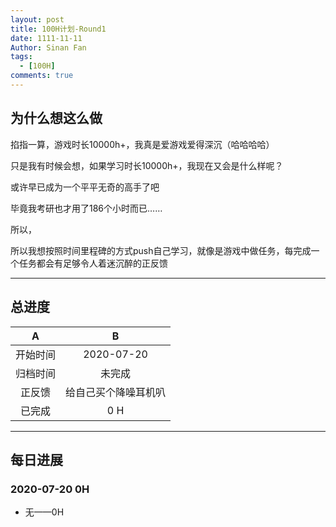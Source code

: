 ```yaml
---
layout: post
title: 100H计划-Round1
date: 1111-11-11
Author: Sinan Fan
tags:
  - [100H]
comments: true
---
```


## 为什么想这么做

掐指一算，游戏时长10000h+，我真是爱游戏爱得深沉（哈哈哈哈）

只是我有时候会想，如果学习时长10000h+，我现在又会是什么样呢？

或许早已成为一个平平无奇的高手了吧

毕竟我考研也才用了186个小时而已……

所以，

所以我想按照时间里程碑的方式push自己学习，就像是游戏中做任务，每完成一个任务都会有足够令人着迷沉醉的正反馈

---

## 总进度

|A|B|
|:---:|:---:|
|开始时间|2020-07-20|
|归档时间|未完成|
|正反馈|给自己买个降噪耳机叭|
|已完成|0 H|

---

## 每日进展

### 2020-07-20 0H
* 无——0H
